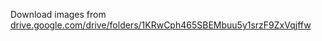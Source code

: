 Download images from [drive.google.com/drive/folders/1KRwCph465SBEMbuu5y1srzF9ZxVqjffw](https://drive.google.com/drive/folders/1KRwCph465SBEMbuu5y1srzF9ZxVqjffw?usp=sharing)
